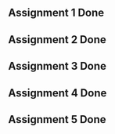 ## Assignment 1 Done <br>
## Assignment 2 Done <br>
## Assignment 3 Done <br>
## Assignment 4 Done <br>
## Assignment 5 Done
